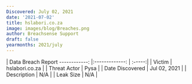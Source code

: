 ```yaml
---
Discovered: July 02, 2021
date: '2021-07-02'
title: hslabori.co.za
image: images/blog/Breaches.png
author: Breachsense Support
draft: false
yearmonths: 2021/july
---
```



| Data Breach Report
------------:   |:-------------:    | :-----:|
| Victim    | hslabori.co.za      | 
| Threat Actor    | Pysa      | 
| Date Discovered    | Jul 02, 2021      | 
| Description    | N/A      | 
| Leak Size    | N/A      | 

